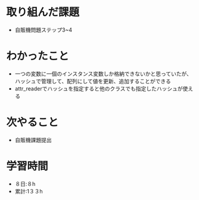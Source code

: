 # 取り組んだ課題
- 自販機問題ステップ3~4
# わかったこと
- 一つの変数に一個のインスタンス変数しか格納できないかと思っていたが、ハッシュで管理して、配列にして値を更新、追加することができる
- attr_readerでハッシュを指定すると他のクラスでも指定したハッシュが使える
# 次やること
- 自販機課題提出
# 学習時間
- ８日:８h
- 累計:1３３h
